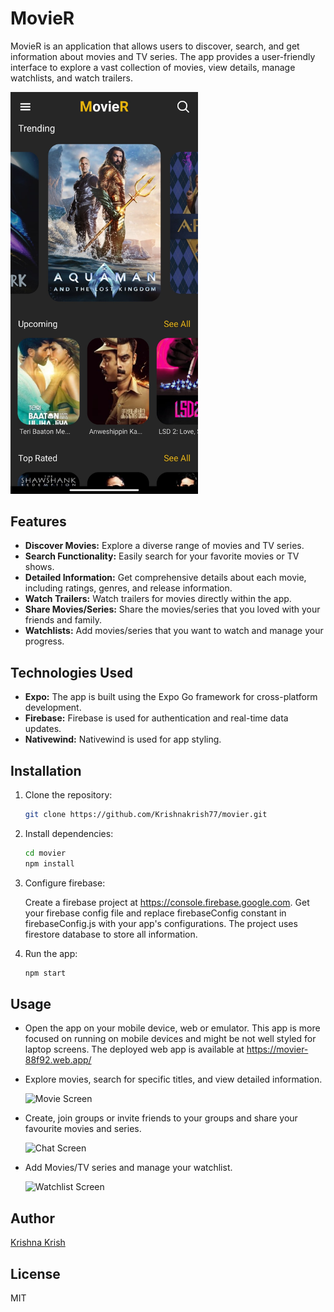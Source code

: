 # MovieR

MovieR is an application that allows users to discover, search, and get information about movies and TV series. The app provides a user-friendly interface to explore a vast collection of movies, view details, manage watchlists, and watch trailers. 

  <img src="screenshots/HomeScreen.jpg" alt="Home Screen" width="300"/>

## Features

- **Discover Movies:** Explore a diverse range of movies and TV series.
- **Search Functionality:** Easily search for your favorite movies or TV shows.
- **Detailed Information:** Get comprehensive details about each movie, including ratings, genres, and release information.
- **Watch Trailers:** Watch trailers for movies directly within the app.
- **Share Movies/Series:** Share the movies/series that you loved with your friends and family.
- **Watchlists:** Add movies/series that you want to watch and manage your progress.

## Technologies Used

- **Expo:** The app is built using the Expo Go framework for cross-platform development.
- **Firebase:** Firebase is used for authentication and real-time data updates.
- **Nativewind:** Nativewind is used for app styling.

## Installation

1. Clone the repository:

   ```bash
   git clone https://github.com/Krishnakrish77/movier.git
2. Install dependencies:

    ```bash
    cd movier
    npm install
3. Configure firebase:

    Create a firebase project at https://console.firebase.google.com. Get your firebase config file and replace firebaseConfig constant in firebaseConfig.js with your app's configurations. The project uses firestore database to store all information. 

3. Run the app:
    ```bash
    npm start
## Usage

- Open the app on your mobile device, web or emulator. This app is more focused on running on mobile devices and might be not well styled for laptop screens. The deployed web app is available at https://movier-88f92.web.app/

- Explore movies, search for specific titles, and view detailed information. 

    <img src="screenshots/MovieScreen.jpg" alt="Movie Screen" width="300"/>

- Create, join groups or invite friends to your groups and share your favourite movies and series.

    <img src="screenshots/ChatScreen.jpg" alt="Chat Screen" width="300"/>

- Add Movies/TV series and manage your watchlist.

    <img src="screenshots/WatchlistScreen.jpg" alt="Watchlist Screen" width="300"/>

## Author

[Krishna Krish](https://github.com/Krishnakrish77)

## License

MIT